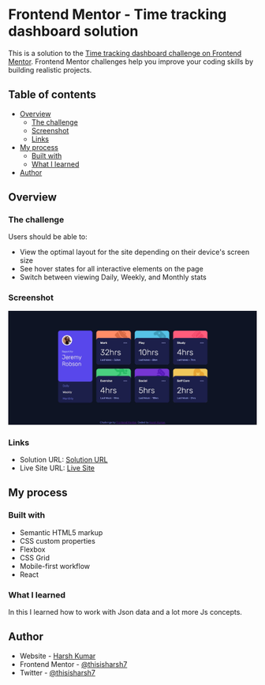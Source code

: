 # Frontend Mentor - Time tracking dashboard solution

This is a solution to the [Time tracking dashboard challenge on Frontend Mentor](https://www.frontendmentor.io/challenges/time-tracking-dashboard-UIQ7167Jw). Frontend Mentor challenges help you improve your coding skills by building realistic projects. 

## Table of contents

- [Overview](#overview)
  - [The challenge](#the-challenge)
  - [Screenshot](#screenshot)
  - [Links](#links)
- [My process](#my-process)
  - [Built with](#built-with)
  - [What I learned](#what-i-learned)
- [Author](#author)

## Overview

### The challenge

Users should be able to:

- View the optimal layout for the site depending on their device's screen size
- See hover states for all interactive elements on the page
- Switch between viewing Daily, Weekly, and Monthly stats

### Screenshot

![](./screenshot37.jpg)


### Links

- Solution URL: [Solution URL](https://www.frontendmentor.io/solutions/timetrackingdashboardbuiltwithreact-xsIn0xA59F)
- Live Site URL: [Live Site](https://gentle-dodol-dc25c4.netlify.app/)

## My process

### Built with

- Semantic HTML5 markup
- CSS custom properties
- Flexbox
- CSS Grid
- Mobile-first workflow
- React

### What I learned

In this I learned how to work with Json data and a lot more Js concepts.

## Author

- Website - [Harsh Kumar](https://github.com/thisisharsh7)
- Frontend Mentor - [@thisisharsh7](https://www.frontendmentor.io/profile/thisisharsh7)
- Twitter - [@thisisharsh7](https://www.twitter.com/thisisharsh7)
